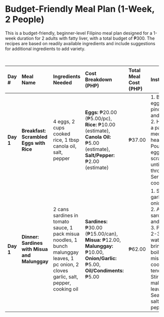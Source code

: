 # Budget-Friendly Meal Plan (1-Week, 2 People)

This is a budget-friendly, beginner-level Filipino meal plan designed for a 1-week duration for 2 adults with fatty liver, with a total budget of ₱300. The recipes are based on readily available ingredients and include suggestions for additional ingredients to add variety.

<br>

| Day # | Meal Name | Ingredients Needed | Cost Breakdown (PHP) | Total Meal Cost (PHP) | Instructions | Prep Time | Nutritional Information | Sample Image |
| :--- | :--- | :--- | :--- | :--- | :--- | :--- | :--- | :--- |
| **Day 1** | **Breakfast: Scrambled Eggs with Rice** | 4 eggs, 2 cups cooked rice, 1 tbsp canola oil, salt, pepper | **Eggs:** ₱20.00 (₱5.00/pc), **Rice:** ₱10.00 (estimate), **Canola Oil:** ₱5.00 (estimate), **Salt/Pepper:** ₱2.00 (estimate) | ₱37.00 | 1. Beat eggs with a pinch of salt and pepper. 2. Heat oil in a pan over medium heat. 3. Pour in eggs and scramble until cooked through. 4. Serve with cooked rice. | 10 mins | Calories: 450, Protein: 25g, Carbs: 50g, Fat: 18g. Note: This is an estimate based on average values. | ![Scrambled Eggs with Rice](https://encrypted-tbn0.gstatic.com/images?q=tbn:ANd9GcRaiYsmB8WhsfO1TcvELYsSZchsMj7YiQFeCKJZxcX8ORYeVR58EvX_AZQ&s=10) |
| **Day 1** | **Dinner: Sardines with Misua and Malunggay** | 2 cans sardines in tomato sauce, 1 pack misua noodles, 1 bunch malunggay leaves, 1 pc onion, 2 cloves garlic, salt, pepper, cooking oil | **Sardines:** ₱30.00 (₱15.00/can), **Misua:** ₱12.00, **Malunggay:** ₱10.00, **Onion/Garlic:** ₱5.00, **Oil/Condiments:** ₱5.00 | ₱62.00 | 1. Sauté garlic and onion in oil. 2. Add sardines and mash. 3. Pour in 2-3 cups of water and bring to a boil. 4. Add misua and cook until tender. 5. Stir in malunggay leaves. Season with salt and pepper. | 20 mins | Calories: 380, Protein: 20g, Carbs: 45g, Fat: 15g. Note: This is an estimate based on average values. | ![Sardines with Misua](https://encrypted-tbn0.gstatic.com/images?q=tbn:ANd9GcQz9kRz6gW_4kYf-J5R-E4E6K3T-yNl8V_7q9_0L-A2B-X1jQ&s=10) |
